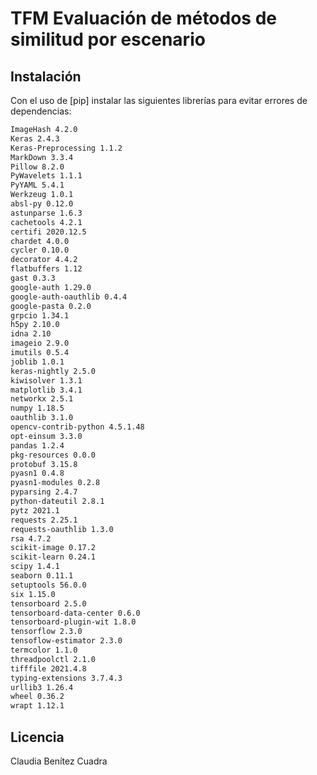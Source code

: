 # TFM Evaluación de métodos de similitud por escenario

## Instalación
Con el uso de [pip] instalar las siguientes librerías para evitar errores de dependencias:

```bash
ImageHash 4.2.0
Keras 2.4.3
Keras-Preprocessing 1.1.2
MarkDown 3.3.4
Pillow 8.2.0
PyWavelets 1.1.1
PyYAML 5.4.1
Werkzeug 1.0.1
absl-py 0.12.0
astunparse 1.6.3
cachetools 4.2.1
certifi 2020.12.5
chardet 4.0.0
cycler 0.10.0
decorator 4.4.2
flatbuffers 1.12
gast 0.3.3
google-auth 1.29.0
google-auth-oauthlib 0.4.4
google-pasta 0.2.0
grpcio 1.34.1
h5py 2.10.0
idna 2.10
imageio 2.9.0
imutils 0.5.4
joblib 1.0.1
keras-nightly 2.5.0
kiwisolver 1.3.1
matplotlib 3.4.1
networkx 2.5.1
numpy 1.18.5
oauthlib 3.1.0
opencv-contrib-python 4.5.1.48
opt-einsum 3.3.0
pandas 1.2.4
pkg-resources 0.0.0
protobuf 3.15.8
pyasn1 0.4.8
pyasn1-modules 0.2.8
pyparsing 2.4.7
python-dateutil 2.8.1
pytz 2021.1
requests 2.25.1
requests-oauthlib 1.3.0
rsa 4.7.2
scikit-image 0.17.2
scikit-learn 0.24.1
scipy 1.4.1
seaborn 0.11.1
setuptools 56.0.0
six 1.15.0
tensorboard 2.5.0
tensorboard-data-center 0.6.0
tensorboard-plugin-wit 1.8.0
tensorflow 2.3.0
tensoflow-estimator 2.3.0
termcolor 1.1.0
threadpoolctl 2.1.0
tifffile 2021.4.8
typing-extensions 3.7.4.3
urllib3 1.26.4
wheel 0.36.2
wrapt 1.12.1
```

## Licencia
Claudia Benítez Cuadra
